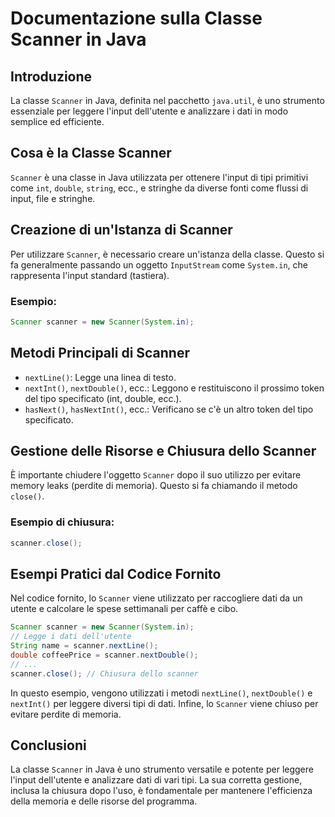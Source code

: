 # Documentazione sulla Classe Scanner in Java

## Introduzione
La classe `Scanner` in Java, definita nel pacchetto `java.util`, è uno strumento essenziale per leggere l'input dell'utente e analizzare i dati in modo semplice ed efficiente.

## Cosa è la Classe Scanner
`Scanner` è una classe in Java utilizzata per ottenere l'input di tipi primitivi come `int`, `double`, `string`, ecc., e stringhe da diverse fonti come flussi di input, file e stringhe.

## Creazione di un'Istanza di Scanner
Per utilizzare `Scanner`, è necessario creare un'istanza della classe. Questo si fa generalmente passando un oggetto `InputStream` come `System.in`, che rappresenta l'input standard (tastiera).

### Esempio:
```java
Scanner scanner = new Scanner(System.in);
```

## Metodi Principali di Scanner
- `nextLine()`: Legge una linea di testo.
- `nextInt()`, `nextDouble()`, ecc.: Leggono e restituiscono il prossimo token del tipo specificato (int, double, ecc.).
- `hasNext()`, `hasNextInt()`, ecc.: Verificano se c'è un altro token del tipo specificato.

## Gestione delle Risorse e Chiusura dello Scanner
È importante chiudere l'oggetto `Scanner` dopo il suo utilizzo per evitare memory leaks (perdite di memoria). Questo si fa chiamando il metodo `close()`.

### Esempio di chiusura:
```java
scanner.close();
```

## Esempi Pratici dal Codice Fornito
Nel codice fornito, lo `Scanner` viene utilizzato per raccogliere dati da un utente e calcolare le spese settimanali per caffè e cibo.

```java
Scanner scanner = new Scanner(System.in);
// Legge i dati dell'utente
String name = scanner.nextLine();
double coffeePrice = scanner.nextDouble();
// ...
scanner.close(); // Chiusura dello scanner
```

In questo esempio, vengono utilizzati i metodi `nextLine()`, `nextDouble()` e `nextInt()` per leggere diversi tipi di dati. Infine, lo `Scanner` viene chiuso per evitare perdite di memoria.

## Conclusioni
La classe `Scanner` in Java è uno strumento versatile e potente per leggere l'input dell'utente e analizzare dati di vari tipi. La sua corretta gestione, inclusa la chiusura dopo l'uso, è fondamentale per mantenere l'efficienza della memoria e delle risorse del programma.
